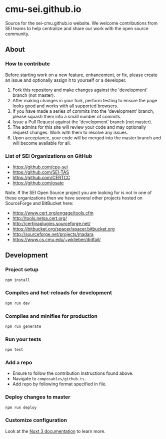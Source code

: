 # cmu-sei.github.io

Source for the sei-cmu.github.io website. We welcome contributions from SEI teams to help centralize and share our work with the open source community.

## About

### How to contribute

Before starting work on a new feature, enhancement, or fix, please create an issue and optionally assign it to yourself or a developer.

1. Fork this repository and make changes against the 'development' branch (not master).
2. After making changes in your fork, perform testing to ensure the page looks good and works with all supported browsers.
3. If you have made a series of commits into the 'development' branch, please squash them into a small number of commits.
4. Issue a Pull Request against the 'development' branch (not master).
5. The admins for this site will review your code and may optionally request changes. Work with them to resolve any issues.
6. Upon acceptance, your code will be merged into the master branch and will become available for all.

### List of SEI Organizations on GitHub

- <https://github.com/cps-sei>
- <https://github.com/SEI-TAS>
- <https://github.com/CERTCC>
- <https://github.com/osate>

Note. If the SEI Open Source project you are looking for is not in one of these organizations
then we have several other projects hosted on SourceForge and BitBucket here:

- <https://www.cert.org/engage/tools.cfm>
- <http://tools.netsa.cert.org/>
- <http://certjiraplugins.sourceforge.net/>
- <https://bitbucket.org/spacer/spacer.bitbucket.org>
- <http://sourceforge.net/projects/madara>
- <https://www.cs.cmu.edu/~wklieber/didfail/>

## Development

### Project setup

```bash
npm install
```

### Compiles and hot-reloads for development

```bash
npm run dev
```

### Compiles and minifies for production

```bash
npm run generate
```

### Run your tests

```bash
npm test
```

### Add a repo

- Ensure to follow the contribution instructions found above.
- Navigate to `composables/github.ts`.
- Add repo by following format specified in file.

### Deploy changes to master

```bash
npm run deploy
```

### Customize configuration

Look at the [Nuxt 3 documentation](https://nuxt.com/docs/getting-started/introduction) to learn more.
